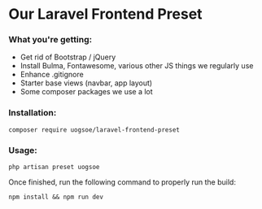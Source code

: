 # Our Laravel Frontend Preset

### What you're getting:
- Get rid of Bootstrap / jQuery
- Install Bulma, Fontawesome, various other JS things we regularly use
- Enhance .gitignore
- Starter base views (navbar, app layout)
- Some composer packages we use a lot

### Installation:
`composer require uogsoe/laravel-frontend-preset`

### Usage:
`php artisan preset uogsoe`

Once finished, run the following command to properly run the build:

`npm install && npm run dev`
